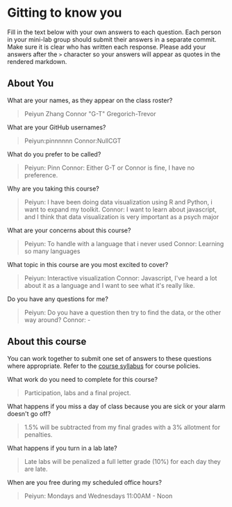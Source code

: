 # Gitting to know you
Fill in the text below with your own answers to each question. Each person in your mini-lab group should submit their answers in a separate commit. Make sure it is clear who has written each response. Please add your answers after the `>` character so your answers will appear as quotes in the rendered markdown.

## About You
What are your names, as they appear on the class roster?
> Peiyun Zhang
> Connor "G-T" Gregorich-Trevor

What are your GitHub usernames?
> Peiyun:pinnnnnn
> Connor:NullCGT

What do you prefer to be called?
> Peiyun: Pinn
> Connor: Either G-T or Connor is fine, I have no preference.

Why are you taking this course?
> Peiyun: I have been doing data visualization using R and Python, i want to expand my toolkit.
> Connor: I want to learn about javascript, and I think that data visualization is very important as a psych major

What are your concerns about this course?
> Peiyun: To handle with a language that i never used
> Connor: Learning so many languages

What topic in this course are you most excited to cover?
> Peiyun: Interactive visualization
> Connor: Javascript, I've heard a lot about it as a language and I want to see what it's really like.

Do you have any questions for me?
> Peiyun: Do you have a question then try to find the data, or the other way around?
> Connor: -

## About this course
You can work together to submit one set of answers to these questions where appropriate. Refer to the [course syllabus](http://www.cs.grinnell.edu/~curtsinger/teaching/2017S/CSC395/syllabus/) for course policies.

What work do you need to complete for this course?
> Participation, labs and a final project.

What happens if you miss a day of class because you are sick or your alarm doesn't go off?
> 1.5% will be subtracted from my final grades with a 3% allotment for penalties.

What happens if you turn in a lab late?
> Late labs will be penalized a full letter grade (10%) for each day they are late.

When are you free during my scheduled office hours?
> Peiyun: Mondays and Wednesdays 11:00AM - Noon
